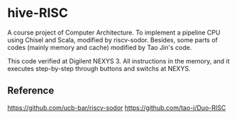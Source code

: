 # hive-RISC

A course project of Computer Architecture. To implement a pipeline CPU using Chisel and Scala, modified by riscv-sodor. Besides, some parts of codes (mainly memory and cache) modified by Tao Jin's code. 

This code verified at Digilent NEXYS 3. All instructions in the memory, and it executes step-by-step through buttons and switchs at NEXYS. 

## Reference
https://github.com/ucb-bar/riscv-sodor
https://github.com/tao-j/Duo-RISC

